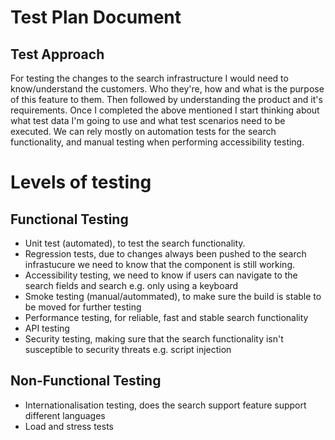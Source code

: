 # Test Plan Document <!-- omit in toc -->

## Test Approach 

For testing the changes to the search infrastructure I would need to know/understand the customers. Who they're, how and what is the purpose of this feature to them. Then followed by understanding the product and it's requirements.
Once I completed the above mentioned I start thinking about what test data I'm going to use and what test scenarios need to be executed.
We can rely mostly on automation tests for the search functionality, and manual testing when performing accessibility testing.

# Levels of testing

## Functional Testing

- Unit test (automated), to test the search functionality.
- Regression tests, due to changes always been pushed to the search infrastucure we need to know that the component is still working.
- Accessibility testing, we need to know if users can navigate to the search fields and search e.g. only using a keyboard
- Smoke testing (manual/autommated), to make sure the build is stable to be moved for further testing
- Performance testing, for reliable, fast  and stable search functionality 
- API testing
- Security testing, making sure that the search functionality isn't susceptible to security threats e.g. script injection


## Non-Functional Testing
- Internationalisation testing, does the search support feature support different languages
- Load and stress tests

